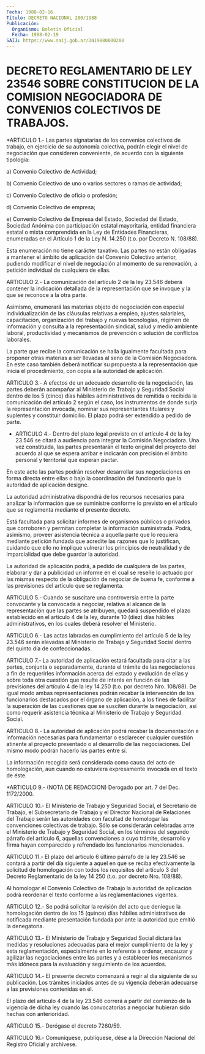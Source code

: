 ```yaml
---
Fecha: 1988-02-16
Título: DECRETO NACIONAL 200/1988
Publicación:
  Organismo: Boletín Oficial
  Fecha: 1988-02-19
SAIJ: https://www.saij.gob.ar/DN19880000200
---
```

# DECRETO REGLAMENTARIO DE LEY 23546 SOBRE CONSTITUCION DE LA COMISION NEGOCIADORA DE CONVENIOS COLECTIVOS DE TRABAJOS.

<a id="1"></a>
*ARTICULO  1.-  Las  partes  signatarias  de  los  convenios colectivos  de  trabajo,  en  ejercicio  de su autonomía colectiva, podrán elegir el nivel de negociación que  consideren  conveniente, de acuerdo con la siguiente tipologia:

a) Convenio Colectivo de Actividad;

b)  Convenio  Colectivo  de  uno  o  varios  sectores  o  ramas  de actividad;

c) Convenio Colectivo de oficio o profesión;

d) Convenio Colectivo de empresa;

e)  Convenio  Colectivo de Empresa del Estado, Sociedad del Estado, Sociedad Anónima  con  participación  estatal  mayoritaria, entidad financiera  estatal  o  mixta  comprendida en la Ley  de  Entidades Financieras, enumeradas en el Artículo  1 de la Ley N. 14.250 (t.o. por Decreto N. 108/88).

Esta enumeración no tiene carácter taxativo.  Las  partes  no están obligadas   a  mantener  el  ámbito  de  aplicación  del  Convenio Colectivo anterior,  pudiendo  modificar el nivel de negociación al momento de su renovación, a petición  individual  de  cualquiera de ellas.

<a id="2"></a>
ARTICULO  2.-  La comunicación del artículo 2 de la ley 23.546 deberá contener la indicación  detallada  de  la representación que se invoque y la que se reconoce a la otra parte.

Asimismo,  enumerará  las  materias  objeto  de  negociación    con especial  individualización  de  las  cláusulas relativas a empleo, ajustes  salariales,  capacitación,  organización   del  trabajo  y nuevas  tecnologías,  régimen  de información  y  consulta   a  la representación    sindical,    salud   y  medio  ambiente  laboral, productividad y mecanismos de prevención  o  solución de conflictos laborales.

La  parte que recibe la comunicación se halla igualmente  facultada para  proponer otras materias a ser llevadas al seno de la Comisión Negociadora.  En  este caso también deberá notificar su propuesta a la representación que  inicia el  procedimiento,  con  copia  a la autoridad de aplicación.

<a id="3"></a>
ARTICULO  3.-  A  efectos  de  un  adecuado  desarrollo  de la negociación,  las partes deberán acompañar al Ministerio de Trabajo y Seguridad Social dentro de los 5 (cinco) días hábiles administrativos   de  remitida  o  recibida  la  comunicación  del artículo 2 según el  caso,  los  instrumentos  de  donde  surja  la representación  invocada,  nominar  sus representantes titulares y suplentes y constituir domicilio. El plazo  podrá  ser  extendido a pedido de parte.

<a id="4"></a>
* ARTICULO  4.-  Dentro del plazo legal previsto en el artículo 4 de la ley 23.546 se citará a audiencia  para  integrar la Comisión Negociadora. Una vez constituida, las partes presentarán el texto original del proyecto del acuerdo al que se espera arribar e indicarán con precisión el ámbito personal y territorial que esperan pactar.

En este acto las partes podrán resolver desarrollar sus negociaciones en forma directa entre ellas o bajo la coordinación del funcionario que la autoridad de aplicación designe.

La autoridad administrativa  dispondrá  de  los recursos necesarios para analizar la información que se suministre  conforme lo  previsto en el artículo que se reglamenta mediante el presente decreto.

Está facultada  para  solicitar  informes  de organismos públicos o privados  que  corroboren  y  permitan  completar   la  información suministrada. Podrá, asimismo, proveer asistencia técnica a aquella parte que lo requiera mediante petición fundada que acredite las razones que lo justifican, cuidando que ello no implique vulnerar los principios de neutralidad y de imparcialidad  que  debe  guardar  la autoridad.

La  autoridad  de aplicación podrá, a pedido de cualquiera  de  las partes, elaborar y dar a publicidad un informe en el cual se reseñe lo actuado por las  mismas respecto de la obligación de negociar de buena fe, conforme a las previsiones del artículo que se reglamenta.

<a id="5"></a>
ARTICULO  5.-  Cuando  se  suscitare una controversia entre la parte convocante y la convocada a  negociar, relativa al alcance de la representación que las partes se  atribuyen,  quedará suspendido el plazo establecido en el artículo 4 de la ley, durante  10 (diez) días  hábiles  administrativos,  en  los cuales deberá resolver  el Ministerio.

<a id="6"></a>
ARTICULO 6.- Las actas labradas en cumplimiento del artículo 5 de la  ley  23.546  serán  elevadas  al  Ministerio  de  Trabajo  y Seguridad    Social   dentro  del  quinto  día  de  confeccionadas.

<a id="7"></a>
ARTICULO  7.- La autoridad de aplicación estará facultada para citar a las partes,  conjunta  o  separadamente, durante el trámite de las negociaciones a fin de requerirles  información  acerca  del estado  y evolución de ellas y sobre toda otra cuestión que resulte de interés  en  función de las previsiones del artículo 4 de la ley 14.250  (t.o.  por  decreto  Nro.  108/88).  De  igual  modo  ambas representaciones podrán recabar la intervención de los funcionarios destacados  por  el  órgano de aplicación, a los fines de  facilitar  la  superación  de las cuestiones  que  se  susciten durante la negociación, así como  requerir  asistencia  técnica  al Ministerio de Trabajo y Seguridad Social.

<a id="8"></a>
ARTICULO  8.-  La  autoridad  de  aplicación  podrá recabar la documentación    e  información  necesarias  para  fundamentar    o esclarecer cualquier  cuestión atinente al proyecto presentado o al desarrollo de las negociaciones.  Del mismo modo podrán hacerlo las partes entre sí.

La información recogida será considerada  como  causa  del  acto de homologación,  aun cuando no estuviera expresamente invocada en  el texto de éste.

<a id="9"></a>
*ARTICULO 9.- (NOTA DE REDACCION) Derogado por art. 7 del Dec. 1172/2000.

<a id="10"></a>
ARTICULO  10.- El Ministerio de Trabajo y Seguridad Social, el Secretario de Trabajo,  el  Subsecretario  de Trabajo y el Director Nacional  de  Relaciones  del  Trabajo  serán las  autoridades  con facultad de homologar las convenciones colectivas  de trabajo. Sólo se  considerarán  celebradas  ante  el  Ministerio  de  Trabajo   y Seguridad  Social, en los términos del segundo párrafo del artículo 6, aquellas  convenciones  a cuyo trámite, desarrollo y firma hayan comparecido y refrendado los funcionarios mencionados.

<a id="11"></a>
ARTICULO 11.- El plazo del artículo 6 último párrafo de la ley 23.546  se  contará  a  partir  del día siguiente a aquel en que se reciba efectivamente la solicitud  de  homologación  con  todos los requisitos  del  artículo 3 del Decreto Reglamentario de la ley  14 250 (t.o. por decreto Nro. 108/88).

Al homologar el Convenio  Colectivo  de  Trabajo  la  autoridad  de aplicación podrá reordenar el texto conforme a las reglamentaciones vigentes.

<a id="12"></a>
ARTICULO  12.-  Se  podrá  solicitar  la revisión del acto que deniegue  la  homologación dentro de los 15 (quince)  días  hábiles administrativos  de  notificada  mediante  presentación fundada por ante la autoridad que emitió la denegatoria.

<a id="13"></a>
ARTICULO  13.-  El  Ministerio  de  Trabajo y Seguridad Social dictará  las  medidas  y  resoluciones  adecuadas   para  el  mejor cumplimiento de la ley y esta reglamentación, especialmente  en  lo referente  a  ordenar,  encauzar y agilizar las negociaciones entre las  partes y a establecer  los  mecanismos  más  idóneos  para  la evaluación y seguimiento de los acuerdos.

<a id="14"></a>
ARTICULO  14.-  El  presente  decreto comenzará a regir al día siguiente de su publicación. Los trámites  iniciados  antes  de  su vigencia  deberán  adecuarse  a  las  previsiones contenidas en él.

El  plazo  del artículo 4 de la ley 23.546  correrá  a  partir  del comienzo de la  vigencia  de  dicha ley cuando las convocatorias a negociar hubieran sido hechas con anterioridad.

<a id="15"></a>
ARTICULO 15.- Derógase el decreto 7260/59.

<a id="16"></a>
ARTICULO  16.-  Comuníquese,  publíquese,  dése a la Dirección Nacional del Registro Oficial y archívese.